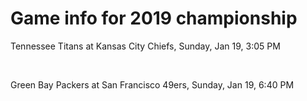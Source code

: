 # Game info for 2019 championship

Tennessee Titans at Kansas City Chiefs, Sunday, Jan 19, 3:05 PM


<br/>

Green Bay Packers at San Francisco 49ers, Sunday, Jan 19, 6:40 PM

